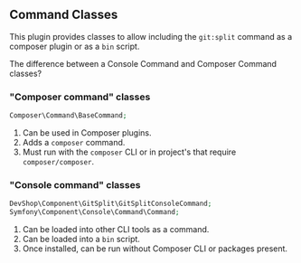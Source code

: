 ## Command Classes

This plugin provides classes to allow including the `git:split` command as a composer 
plugin or as a `bin` script. 

The difference between a Console Command and Composer Command classes?

### "Composer command" classes

```php
Composer\Command\BaseCommand;
```

1. Can be used in Composer plugins. 
2. Adds a `composer` command.
3. Must run with the `composer` CLI or in project's that require `composer/composer`.

### "Console command" classes
```php
DevShop\Component\GitSplit\GitSplitConsoleCommand;
Symfony\Component\Console\Command\Command;
```

1. Can be loaded into other CLI tools as a command.
2. Can be loaded into a `bin` script.
3. Once installed, can be run without Composer CLI or packages present.

